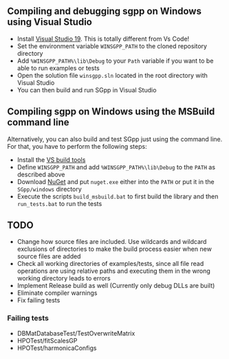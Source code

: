 ## Compiling and debugging sgpp on Windows using Visual Studio

- Install [Visual Studio 19](https://visualstudio.microsoft.com/). This is totally different from Vs Code!
- Set the environment variable `WINSGPP_PATH` to the cloned repository directory
- Add `%WINSGPP_PATH%\lib\Debug` to your `Path` variable if you want to be able to run examples or tests
- Open the solution file `winsgpp.sln` located in the root directory with Visual Studio
- You can then build and run SGpp in Visual Studio

## Compiling sgpp on Windows using the MSBuild command line

Alternatively, you can also build and test SGpp just using the command line.
For that, you have to perform the following steps:

- Install the [VS build tools](https://visualstudio.microsoft.com/downloads/#build-tools-for-visual-studio-2019)
- Define `WINSGPP_PATH` and add `%WINSGPP_PATH%\lib\Debug` to the `PATH` as described above
- Download [NuGet](https://www.nuget.org/downloads) and put `nuget.exe` either into the `PATH` or put it in the `SGpp/windows` directory
- Execute the scripts `build_msbuild.bat` to first build the library and then `run_tests.bat` to run the tests

## TODO

- Change how source files are included. Use wildcards and wildcard exclusions
  of directories to make the build process easier when new source files are added
- Check all working directories of examples/tests, since all file read operations are using
  relative paths and executing them in the wrong working directory leads to errors
- Implement Release build as well (Currently only debug DLLs are built)
- Eliminate compiler warnings
- Fix failing tests

### Failing tests
- DBMatDatabaseTest/TestOverwriteMatrix
- HPOTest/fitScalesGP
- HPOTest/harmonicaConfigs
